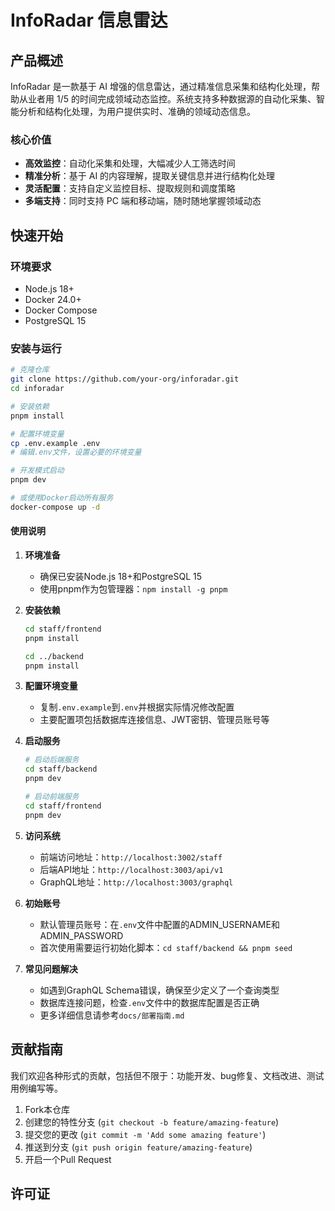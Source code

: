# InfoRadar 信息雷达

## 产品概述

InfoRadar 是一款基于 AI 增强的信息雷达，通过精准信息采集和结构化处理，帮助从业者用 1/5 的时间完成领域动态监控。系统支持多种数据源的自动化采集、智能分析和结构化处理，为用户提供实时、准确的领域动态信息。

### 核心价值

- **高效监控**：自动化采集和处理，大幅减少人工筛选时间
- **精准分析**：基于 AI 的内容理解，提取关键信息并进行结构化处理
- **灵活配置**：支持自定义监控目标、提取规则和调度策略
- **多端支持**：同时支持 PC 端和移动端，随时随地掌握领域动态

## 快速开始

### 环境要求

- Node.js 18+
- Docker 24.0+
- Docker Compose
- PostgreSQL 15

### 安装与运行

```bash
# 克隆仓库
git clone https://github.com/your-org/inforadar.git
cd inforadar

# 安装依赖
pnpm install

# 配置环境变量
cp .env.example .env
# 编辑.env文件，设置必要的环境变量

# 开发模式启动
pnpm dev

# 或使用Docker启动所有服务
docker-compose up -d
```

#### 使用说明

1. **环境准备**
   - 确保已安装Node.js 18+和PostgreSQL 15
   - 使用pnpm作为包管理器：`npm install -g pnpm`

2. **安装依赖**
   ```bash
   cd staff/frontend
   pnpm install
   
   cd ../backend
   pnpm install
   ```

3. **配置环境变量**
   - 复制`.env.example`到`.env`并根据实际情况修改配置
   - 主要配置项包括数据库连接信息、JWT密钥、管理员账号等

4. **启动服务**
   ```bash
   # 启动后端服务
   cd staff/backend
   pnpm dev
   
   # 启动前端服务
   cd staff/frontend
   pnpm dev
   ```

5. **访问系统**
   - 前端访问地址：`http://localhost:3002/staff`
   - 后端API地址：`http://localhost:3003/api/v1`
   - GraphQL地址：`http://localhost:3003/graphql`

6. **初始账号**
   - 默认管理员账号：在`.env`文件中配置的ADMIN_USERNAME和ADMIN_PASSWORD
   - 首次使用需要运行初始化脚本：`cd staff/backend && pnpm seed`

7. **常见问题解决**
   - 如遇到GraphQL Schema错误，确保至少定义了一个查询类型
   - 数据库连接问题，检查`.env`文件中的数据库配置是否正确
   - 更多详细信息请参考`docs/部署指南.md`

## 贡献指南

我们欢迎各种形式的贡献，包括但不限于：功能开发、bug修复、文档改进、测试用例编写等。

1. Fork本仓库
2. 创建您的特性分支 (`git checkout -b feature/amazing-feature`)
3. 提交您的更改 (`git commit -m 'Add some amazing feature'`)
4. 推送到分支 (`git push origin feature/amazing-feature`)
5. 开启一个Pull Request

## 许可证




